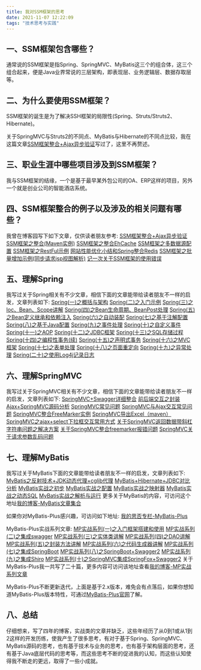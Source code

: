 ```yaml
---
title: 我对SSM框架的思考
date: 2021-11-07 12:22:09
tags: "技术思考与实践"
---
```


## 一、SSM框架包含哪些？
通常说的SSM框架是指Spring、SpringMVC、MyBatis这三个的组合体，这三个组合起来，便是Java业界常说的三层架构，即表现层、业务逻辑层、数据存取层等。
<!--more-->

## 二、为什么要使用SSM框架？
SSM框架的诞生是为了解决SSH框架的局限性(Spring、Struts/Struts2、Hibernate)。

关于SpringMVC与Struts2的不同点、MyBatis与Hibernate的不同点比较，我在这篇文章[SSM框架整合+Ajax异步验证](https://www.cnblogs.com/youcong/p/7745731.html)写过了，这里不再赘述。

## 三、职业生涯中哪些项目涉及到SSM框架？
我与SSM框架的结缘，一个是基于最早某外包公司的OA、ERP这样的项目，另外一个就是创业公司的智能酒店系统。

## 四、SSM框架整合的例子以及涉及的相关问题有哪些？
我曾在博客园写下如下文章，仅供读者朋友参考:
[SSM框架整合+Ajax异步验证](https://www.cnblogs.com/youcong/p/7745731.html)
[SSM框架之整合(Maven实例)](https://www.cnblogs.com/youcong/p/8138270.html)
[SSM框架之整合EhCache](https://www.cnblogs.com/youcong/p/9931314.html)
[SSM框架之多数据源配置](https://www.cnblogs.com/youcong/p/9806848.html)
[SSM框架之RestFul示例](https://www.cnblogs.com/youcong/p/9348314.html)
[网站性能优化小结和Spring整合Redis](https://www.cnblogs.com/youcong/p/8511735.html)
[SSM框架之批量增加示例(同步请求jsp视图解析)](https://www.cnblogs.com/youcong/p/9356776.html)
[记一次关于SSM框架的使用错误](https://www.cnblogs.com/youcong/p/9588438.html)


## 五、理解Spring
我写过关于Spring相关有不少文章，相信下面的文章能带给读者朋友不一样的启发，文章列表如下:
[Spring(一)之概括与架构](https://www.cnblogs.com/youcong/p/9457820.html)
[Spring(二)之入门示例](https://www.cnblogs.com/youcong/p/9459296.html)
[Spring(三)之Ioc、Bean、Scope讲解](https://www.cnblogs.com/youcong/p/9459398.html)
[Spring(四)之Bean生命周期、BeanPost处理](https://www.cnblogs.com/youcong/p/9459813.html)
[Spring(五)之Bean定义继承和依赖注入](https://www.cnblogs.com/youcong/p/9459946.html)
[Spring(六)之自动装配](https://www.cnblogs.com/youcong/p/9460059.html)
[Spring(七)之基于注解配置](https://www.cnblogs.com/youcong/p/9460116.html)
[Spring(八)之基于Java配置](https://www.cnblogs.com/youcong/p/9460307.html)
[Spring(九)之事件处理](https://www.cnblogs.com/youcong/p/9460704.html)
[Spring(十)之自定义事件](https://www.cnblogs.com/youcong/p/9460716.html)
[Spring(十一)之AOP](https://www.cnblogs.com/youcong/p/9460773.html)
[Spring(十二)之JDBC框架](https://www.cnblogs.com/youcong/p/9460819.html)
[Spring(十三)之SQL存储过程](https://www.cnblogs.com/youcong/p/9460861.html)
[Spring(十四)之编程性事务(续)](https://www.cnblogs.com/youcong/p/9460920.html)
[Spring(十五)之声明式事务](https://www.cnblogs.com/youcong/p/9461014.html)
[Spring(十六)之MVC框架](https://www.cnblogs.com/youcong/p/9461114.html)
[Spring(十七)之表单处理](https://www.cnblogs.com/youcong/p/9461448.html)
[Spring(十八)之页面重定向](https://www.cnblogs.com/youcong/p/9461510.html)
[Spring(十九)之异常处理](https://www.cnblogs.com/youcong/p/9462715.html)
[Spring(二十)之使用Log4j记录日志](https://www.cnblogs.com/youcong/p/9462734.html)

## 六、理解SpringMVC
我写过关于SpringMVC相关有不少文章，相信下面的文章能带给读者朋友不一样的启发，文章列表如下:
[SpringMVC+Swagger详细整合](https://www.cnblogs.com/youcong/p/8088121.html)
[前后端交互之封装Ajax+SpringMVC源码分析](https://www.cnblogs.com/youcong/p/9265216.html)
[SpringMVC常见问题](https://www.cnblogs.com/youcong/p/9158457.html)
[SpringMVC与Ajax交互常见问题](https://www.cnblogs.com/youcong/p/9152813.html)
[SpringMVC整合FreeMarker实例](https://www.cnblogs.com/youcong/p/9416809.html)
[SpringMVC导出Excel（maven）](https://www.cnblogs.com/youcong/p/8325954.html)
[SpringMVC之ajax+select下拉框交互常用方式](https://www.cnblogs.com/youcong/p/9168872.html)
[关于SpringMVC返回数据带斜杠字符串问题之解决方案](https://www.cnblogs.com/youcong/p/9347675.html)
[关于SpringMVC整合freemarker报错问题](https://www.cnblogs.com/youcong/p/9416657.html)
[SpringMVC关于请求参数乱码问题](https://www.cnblogs.com/youcong/p/9629741.html)


## 七、理解MyBatis
我写过关于MyBatis下面的文章能带给读者朋友不一样的启发，文章列表如下:
[MyBatis之反射技术+JDK动态代理+cglib代理](https://www.cnblogs.com/youcong/p/8723177.html)
[MyBatis+Hibernate+JDBC对比分析](https://www.cnblogs.com/youcong/p/8719778.html)
[MyBatis实战之初步](https://www.cnblogs.com/youcong/p/9975973.html)
[MyBatis实战之配置](https://www.cnblogs.com/youcong/p/9977974.html)
[MyBatis实战之映射器](https://www.cnblogs.com/youcong/p/9985720.html)
[MyBatis实战之动态SQL](https://www.cnblogs.com/youcong/p/10003921.html)
[MyBatis实战之解析与运行](https://www.cnblogs.com/youcong/p/10046806.html)
更多关于MyBatis的内容，可访问这个地址[我的博客-MyBatis文章集合](https://www.cnblogs.com/youcong/category/1144041.html)

如果你对MyBatis-Plus感兴趣，可访问如下地址:
[我的思否专栏-MyBatis-Plus](https://segmentfault.com/u/youcongtech/articles)

MyBatis-Plus实战系列文章:
[MP实战系列(一)之入门框架搭建和使用](https://www.cnblogs.com/youcong/p/9010653.html)
[MP实战系列(二)之集成swagger](https://www.cnblogs.com/youcong/p/9011302.html)
[MP实战系列(三)之实体类讲解](https://www.cnblogs.com/youcong/p/9021739.html)
[MP实战系列(四)之DAO讲解](https://www.cnblogs.com/youcong/p/9026572.html)
[MP实战系列(五)之封装方法讲解](https://www.cnblogs.com/youcong/p/9029623.html)
[MP实战系列(六)之代码生成器讲解](https://www.cnblogs.com/youcong/p/9043051.html)
[MP实战系列(七)之集成SpringBoot](https://www.cnblogs.com/youcong/p/9061186.html)
[MP实战系列(八)之SpringBoot+Swagger2](https://www.cnblogs.com/youcong/p/9196157.html)
[MP实战系列(九)之集成Shiro](https://www.cnblogs.com/youcong/p/9240750.html)
[MP实战系列(十)之SpringMVC集成SpringFox+Swagger2](https://www.cnblogs.com/youcong/p/9255718.html)
关于MyBatis-Plus我一共写了二十篇，更多内容可访问该地址查看[我的博客-MP实战系列文章](https://www.cnblogs.com/youcong/category/1213059.html)

MyBatis-Plus不断更新迭代，上面是基于2.x版本，难免会有点落后，如果你想知道MyBatis-Plus版本特性，可通过[MyBatis-Plus官网](https://baomidou.com/)了解。

## 八、总结
仔细想来，写了四年的博客，实战类的文章并缺乏，这些年经历了从0到1或从1到2这样的开发历练，使我产生了很多思考，有对于基于Spring、SpringMVC、MyBatis源码的思考，也有基于技术与业务的思考，也有基于架构层面的思考，还有基于Java底层代码的思考等，而这些思考不断的促进我的认知，而这些认知使得我不断走的更远，取得了一些小成就。
